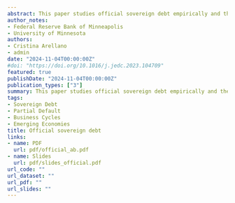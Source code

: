 ```yaml
---
abstract: This paper studies official sovereign debt empirically and theoretically. Official sovereign debt is more than half of the total sovereign debt in emerging markets and tends to rise during default episodes, much more than debt with private creditors. We develop a model with official and private debt where the sovereign can partially default on each of its debts. A fraction of the defaulted debt accumulates during a default episode, which resolves when the sovereign pays back its accrued obligations. We find that official debt is longer-term than private debt and more concessional. These differences across debts allow our model to rationalize the stylized facts of emerging markets. Counterfactual analysis suggests that official debt is welfare improving for indebted economies and finds the possibility of voluntary swaps of private for official debt during debt crises.
author_notes:
- Federal Reserve Bank of Minneapolis
- University of Minnesota
authors:
- Cristina Arellano
- admin
date: "2024-11-04T00:00:00Z"
#doi: "https://doi.org/10.1016/j.jedc.2023.104709"
featured: true
publishDate: "2024-11-04T00:00:00Z"
publication_types: ["3"]
summary: This paper studies official sovereign debt empirically and theoretically. Official sovereign debt is more than half of the total sovereign debt in emerging markets and tends to rise during default episodes, much more than debt with private creditors. We develop a model with official and private debt where the sovereign can partially default on each of its debts. A fraction of the defaulted debt accumulates during a default episode, which resolves when the sovereign pays back its accrued obligations. We find that official debt is longer-term than private debt and more concessional. These differences across debts allow our model to rationalize the stylized facts of emerging markets. Counterfactual analysis suggests that official debt is welfare improving for indebted economies and finds the possibility of voluntary swaps of private for official debt during debt crises. 
tags:
- Sovereign Debt
- Partial Default
- Business Cycles
- Emerging Economies
title: Official sovereign debt
links:
- name: PDF
  url: pdf/official_ab.pdf
- name: Slides
  url: pdf/slides_official.pdf
url_code: ""
url_dataset: ""
url_pdf: ""
url_slides: ""
---
```


